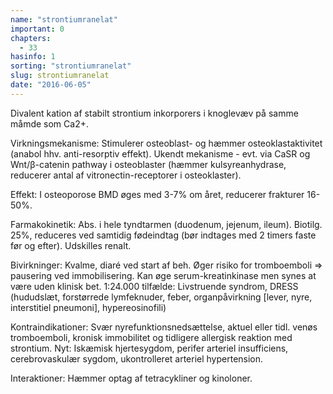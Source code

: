 ```yaml
---
name: "strontiumranelat"
important: 0
chapters:  
  - 33
hasinfo: 1
sorting: "strontiumranelat"
slug: strontiumranelat
date: "2016-06-05"
---
```


Divalent kation af stabilt strontium inkorporers i knoglevæv på samme måmde som Ca2+.

Virkningsmekanisme: Stimulerer osteoblast- og hæmmer osteoklastaktivitet (anabol hhv. anti-resorptiv effekt). Ukendt mekanisme - evt. via CaSR og Wnt/β-catenin pathway i osteoblaster (hæmmer kulsyreanhydrase, reducerer antal af vitronectin-receptorer i osteoklaster).

Effekt: I osteoporose BMD øges med 3-7% om året, reducerer frakturer 16-50%.

Farmakokinetik: Abs. i hele tyndtarmen (duodenum, jejenum, ileum). Biotilg. 25%, reduceres ved samtidig fødeindtag (bør indtages med 2 timers faste før og efter). Udskilles renalt.

Bivirkninger: Kvalme, diaré ved start af beh. Øger risiko for tromboemboli => pausering ved immobilisering. Kan øge serum-kreatinkinase men synes at være uden klinisk bet. 1:24.000 tilfælde: Livstruende syndrom, DRESS (hududslæt, forstørrede lymfeknuder, feber, organpåvirkning [lever, nyre, interstitiel pneumoni], hypereosinofili)

Kontraindikationer: Svær nyrefunktionsnedsættelse, aktuel eller tidl. venøs tromboemboli, kronisk immobilitet og tidligere allergisk reaktion med strontium. Nyt: Iskæmisk hjertesygdom, perifer arteriel insufficiens, cerebrovaskulær sygdom, ukontrolleret arteriel hypertension.

Interaktioner: Hæmmer optag af tetracykliner og kinoloner.
